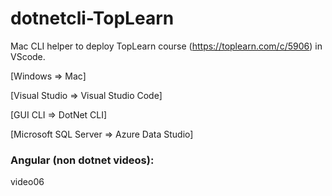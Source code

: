 # dotnetcli-TopLearn
Mac CLI helper to deploy TopLearn course (https://toplearn.com/c/5906) in VScode.

[Windows => Mac]

[Visual Studio => Visual Studio Code]

[GUI CLI => DotNet CLI]

[Microsoft SQL Server => Azure Data Studio]  


### Angular (non dotnet videos):
video06
